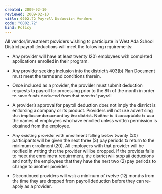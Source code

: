 ```yaml
---
created: 2009-02-10
reviewed: 2009-02-10
title: 0802.72 Payroll Deduction Vendors
code: "0802.72"
kind: Policy
---
```


All vendor/investment providers wishing to participate in West Ada School District payroll deductions will meet the following requirements:

- Any provider will have at least twenty (20) employees with completed applications enrolled in their program.

- Any provider seeking inclusion into the district’s 403(b) Plan Document must meet the terms and conditions therein.

- Once included as a provider, the provider must submit deduction requests to payroll for processing prior to the 8th of the month in order to have funds deducted from that months' payroll.

- A provider’s approval for payroll deduction does not imply the district is endorsing a company or its product. Providers will not use advertising that implies endorsement by the district. Neither is it acceptable to use the names of employees who have enrolled unless written permission is obtained from the employee.

- Any existing provider with enrollment falling below twenty (20) participants will be given the next three (3) pay periods to return to the minimum enrollment (20). All employees with that provider will be notified in writing that the provider will be dropped. If the provider fails to meet the enrollment requirement, the district will stop all deductions and notify the employees that they have the next two (2) pay periods to change to another provider.

- Discontinued providers will wait a minimum of twelve (12) months from the time they are dropped from payroll deduction before they can re-apply as a provider.
